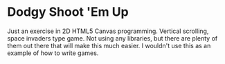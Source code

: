 # Dodgy Shoot 'Em Up

Just an exercise in 2D HTML5 Canvas programming. Vertical scrolling, space invaders type game. Not using any libraries, but there are plenty of them out there that will make this much easier. I wouldn't use this as an example of how to write games.